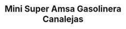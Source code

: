 ---
title: "Mini Super Amsa Gasolinera Canalejas"
url: /jilotepec/mini-super-amsa-gasolinera-canalejas/
shop: supermercado
---